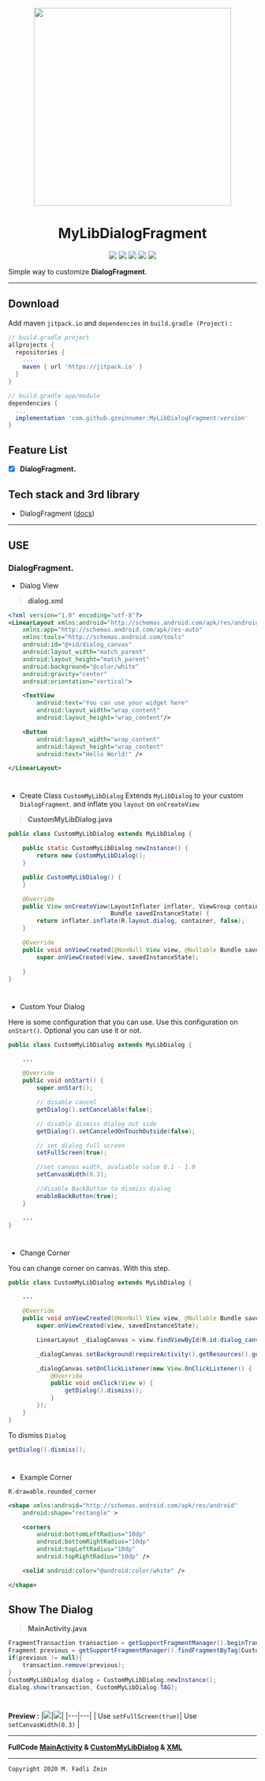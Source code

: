 <p align="center">
  <img src="https://github.com/gzeinnumer/MyLibDialogFragment/blob/master/preview/example1.jpg" width="400"/>
</p>

<h1 align="center">
    MyLibDialogFragment
</h1>

<p align="center">
    <a><img src="https://img.shields.io/badge/Version-1.0.0-brightgreen.svg?style=flat"></a>
    <a><img src="https://img.shields.io/badge/ID-gzeinnumer-blue.svg?style=flat"></a>
    <a><img src="https://img.shields.io/badge/Java-Suport-green?logo=java&style=flat"></a>
    <a><img src="https://img.shields.io/badge/Koltin-Suport-green?logo=kotlin&style=flat"></a>
    <a href="https://github.com/gzeinnumer"><img src="https://img.shields.io/github/followers/gzeinnumer?label=follow&style=social"></a>
    <br>
    <p>Simple way to customize <b>DialogFragment</b>.</p>
</p>

---
## Download
Add maven `jitpack.io` and `dependencies` in `build.gradle (Project)` :
```gradle
// build.gradle project
allprojects {
  repositories {
    ...
    maven { url 'https://jitpack.io' }
  }
}

// build.gradle app/module
dependencies {
  ...
  implementation 'com.github.gzeinnumer:MyLibDialogFragment:version'
}
```

## Feature List
- [x] **DialogFragment.**

## Tech stack and 3rd library
- DialogFragment ([docs](https://developer.android.com/reference/android/app/DialogFragment))

---
## USE

### DialogFragment.
- Dialog View
> **dialog.xml**
```xml
<?xml version="1.0" encoding="utf-8"?>
<LinearLayout xmlns:android="http://schemas.android.com/apk/res/android"
    xmlns:app="http://schemas.android.com/apk/res-auto"
    xmlns:tools="http://schemas.android.com/tools"
    android:id="@+id/dialog_canvas"
    android:layout_width="match_parent"
    android:layout_height="match_parent"
    android:background="@color/white"
    android:gravity="center"
    android:orientation="vertical">

    <TextView
        android:text="You can use your widget here"
        android:layout_width="wrap_content"
        android:layout_height="wrap_content"/>

    <Button
        android:layout_width="wrap_content"
        android:layout_height="wrap_content"
        android:text="Hello World!" />

</LinearLayout>
```

#
- Create Class `CustomMyLibDialog`
Extends `MyLibDialog` to your custom `DialogFragment`. and inflate you `layout` on `onCreateView`
> **CustomMyLibDialog.java**
```java
public class CustomMyLibDialog extends MyLibDialog {

    public static CustomMyLibDialog newInstance() {
        return new CustomMyLibDialog();
    }

    public CustomMyLibDialog() {
    }

    @Override
    public View onCreateView(LayoutInflater inflater, ViewGroup container,
                             Bundle savedInstanceState) {
        return inflater.inflate(R.layout.dialog, container, false);
    }

    @Override
    public void onViewCreated(@NonNull View view, @Nullable Bundle savedInstanceState) {
        super.onViewCreated(view, savedInstanceState);

    }
}
```

#
- Custom Your Dialog

Here is some configuration that you can use. Use this configuration on `onStart()`. Optional you can use it or not.
```java
public class CustomMyLibDialog extends MyLibDialog {

    ...

    @Override
    public void onStart() {
        super.onStart();

        // disable cancel
        getDialog().setCancelable(false);

        // disable dismiss dialog out side
        getDialog().setCanceledOnTouchOutside(false);

        // set dialog full screen
        setFullScreen(true);

        //set canvas width, avaliable value 0.1 - 1.0
        setCanvasWidth(0.3);

        //disable BackButton to dismiss dialog
        enableBackButton(true);
    }

    ...
}
```

#
- Change Corner

You can change corner on canvas. With this step.
```java
public class CustomMyLibDialog extends MyLibDialog {

    ...

    @Override
    public void onViewCreated(@NonNull View view, @Nullable Bundle savedInstanceState) {
        super.onViewCreated(view, savedInstanceState);

        LinearLayout _dialogCanvas = view.findViewById(R.id.dialog_canvas);

        _dialogCanvas.setBackground(requireActivity().getResources().getDrawable(R.drawable.rounded_corner));

        _dialogCanvas.setOnClickListener(new View.OnClickListener() {
            @Override
            public void onClick(View v) {
                getDialog().dismiss();
            }
        });
    }
}
```

To dismiss `Dialog`
```java
getDialog().dismiss();
```

#
- Example Corner

`R.drawable.rounded_corner`
```xml
<shape xmlns:android="http://schemas.android.com/apk/res/android"
    android:shape="rectangle" >

    <corners
        android:bottomLeftRadius="10dp"
        android:bottomRightRadius="10dp"
        android:topLeftRadius="10dp"
        android:topRightRadius="10dp" />

    <solid android:color="@android:color/white" />

</shape>
```

## Show The Dialog
> **MainActivity.java**
```java
FragmentTransaction transaction = getSupportFragmentManager().beginTransaction();
Fragment previous = getSupportFragmentManager().findFragmentByTag(CustomMyLibDialog.TAG);
if(previous != null){
    transaction.remove(previous);
}
CustomMyLibDialog dialog = CustomMyLibDialog.newInstance();
dialog.show(transaction, CustomMyLibDialog.TAG);
```

#
**Preview :**
|![](https://github.com/gzeinnumer/MyLibDialogFragment/blob/master/preview/example2.jpg)|![](https://github.com/gzeinnumer/MyLibDialogFragment/blob/master/preview/example3.jpg)|
|---|---|
| Use `setFullScreen(true)`| Use `setCanvasWidth(0.3)` |

---

**FullCode [MainActivity](https://github.com/gzeinnumer/MyLibDialogFragment/blob/master/app/src/main/java/com/gzeinnumer/mylibdialogfragment/MainActivity.java) & [CustomMyLibDialog](https://github.com/gzeinnumer/MyLibDialogFragment/blob/master/app/src/main/java/com/gzeinnumer/mylibdialogfragment/CustomMyLibDialog.java) &  [XML](https://github.com/gzeinnumer/MyLibDialogFragment/blob/master/app/src/main/res/layout/dialog.xml)**

---

```
Copyright 2020 M. Fadli Zein
```
